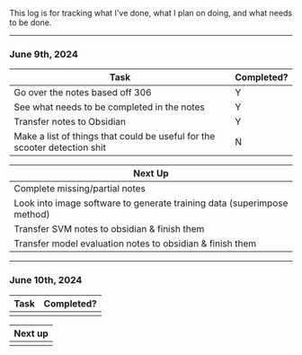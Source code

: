 This log is for tracking what I've done, what I plan on doing, and what needs to be done.
***
### June 9th, 2024


| Task                                                                      | Completed? |
| ------------------------------------------------------------------------- | ---------- |
| Go over the notes based off 306                                           | Y          |
| See what needs to be completed in the notes                               | Y          |
| Transfer notes to Obsidian                                                | Y          |
| Make a list of things that could be useful for the scooter detection shit | N          |

| Next Up                                                                 |
| ----------------------------------------------------------------------- |
| Complete missing/partial notes                                          |
| Look into image software to generate training data (superimpose method) |
| Transfer SVM notes to obsidian & finish them                            |
| Transfer model evaluation notes to obsidian & finish them               |
*** 
### June 10th, 2024

| Task | Completed? |
| ---- | ---------- |
|      |            |

| Next up |
| ------- |
|         |
